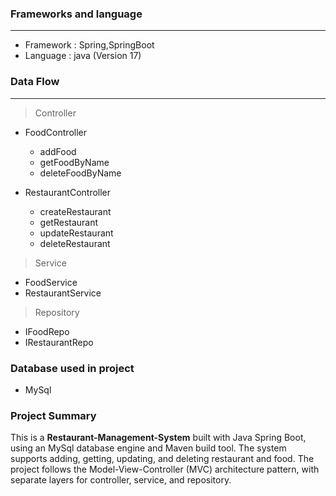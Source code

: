 ### Frameworks and language

---
* Framework : Spring,SpringBoot
* Language : java (Version 17)

### Data Flow

---
> Controller

* FoodController
    * addFood
    * getFoodByName
    * deleteFoodByName


* RestaurantController
    * createRestaurant
    * getRestaurant
    * updateRestaurant
    * deleteRestaurant

    
> Service

* FoodService
* RestaurantService

> Repository

* IFoodRepo
* IRestaurantRepo


### Database used in project

* MySql 

### Project Summary

This is a __Restaurant-Management-System__ built with Java Spring Boot, using an MySql database engine and Maven build tool. The system supports adding, getting, updating, and deleting restaurant and food. The project follows the Model-View-Controller (MVC) architecture pattern, with separate layers for controller, service, and repository.
